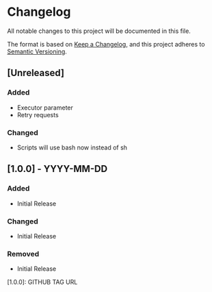 # Changelog
All notable changes to this project will be documented in this file.

The format is based on [Keep a Changelog](https://keepachangelog.com/en/1.0.0/),
and this project adheres to [Semantic Versioning](https://semver.org/spec/v2.0.0.html).

## [Unreleased]
### Added
 - Executor parameter
 - Retry requests

### Changed
 - Scripts will use bash now instead of sh

## [1.0.0] - YYYY-MM-DD
### Added
 - Initial Release
### Changed
 - Initial Release
### Removed
 - Initial Release


[1.0.0]: GITHUB TAG URL
